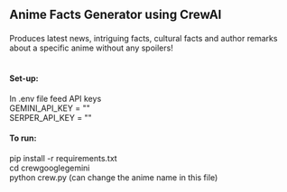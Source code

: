 <h2>
  
Anime Facts Generator using CrewAI <br/>
</h2>
Produces latest news, intriguing facts, cultural facts and author remarks about a specific anime without any spoilers! <br/><br/>

<h4>
  Set-up:
</h4>
In .env file feed API keys <br/>
GEMINI_API_KEY = ""<br/>
SERPER_API_KEY = ""<br/>
<h4>
  To run:
</h4>
pip install -r requirements.txt <br/>
cd crewgooglegemini <br/>
python crew.py (can change the anime name in this file) <br/>
